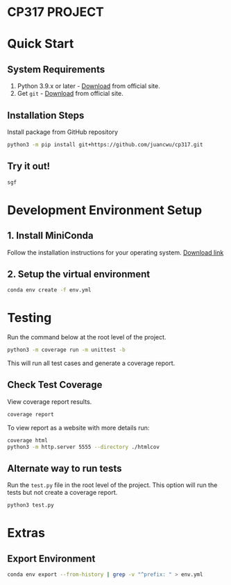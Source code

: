 # CP317 PROJECT

# Quick Start

## System Requirements
1. Python 3.9.x or later - [Download](https://www.python.org/downloads/) from official site.
2. Get `git` - [Download](https://git-scm.com/downloads) from official site.

## Installation Steps
Install package from GitHub repository
```bash
python3 -m pip install git+https://github.com/juancwu/cp317.git
```

## Try it out!
```bash
sgf
```

# Development Environment Setup

## 1. Install MiniConda
Follow the installation instructions for your operating system. [Download link](https://docs.conda.io/en/latest/miniconda.html)

## 2. Setup the virtual environment

```bash
conda env create -f env.yml
```

# Testing
Run the command below at the root level of the project.
```bash
python3 -m coverage run -m unittest -b
```
This will run all test cases and generate a coverage report.

## Check Test Coverage
View coverage report results.
```bash
coverage report
```

To view report as a website with more details run:
```bash
coverage html
python3 -m http.server 5555 --directory ./htmlcov
```

## Alternate way to run tests
Run the `test.py` file in the root level of the project. This option will run the tests but not create a coverage report.
```bash
python3 test.py
```

# Extras
## Export Environment
```bash
conda env export --from-history | grep -v "^prefix: " > env.yml
```
